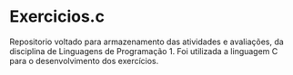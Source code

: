 # Exercicios.c
Repositorio voltado para armazenamento das atividades e avaliações, da disciplina de Linguagens de Programação 1. Foi utilizada a linguagem C para o desenvolvimento dos exercícios.
